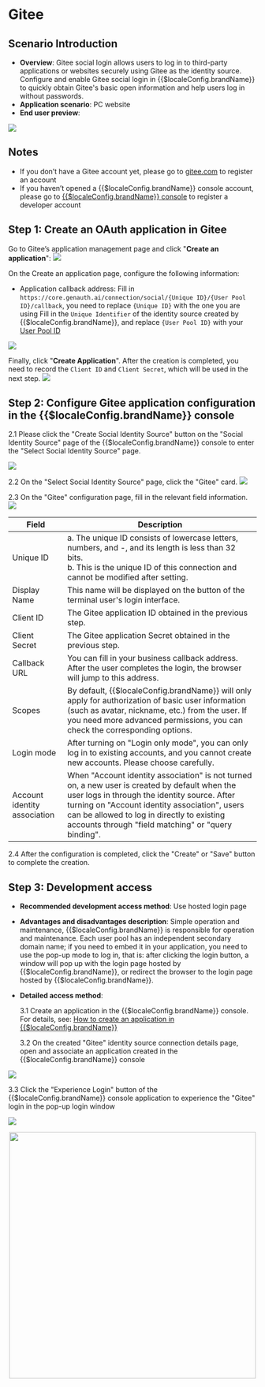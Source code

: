 # Gitee

<LastUpdated />

## Scenario Introduction

- **Overview**: Gitee social login allows users to log in to third-party applications or websites securely using Gitee as the identity source. Configure and enable Gitee social login in {{$localeConfig.brandName}} to quickly obtain Gitee's basic open information and help users log in without passwords.
- **Application scenario**: PC website
- **End user preview**:

![](./images/login.jpg)

## Notes

- If you don’t have a Gitee account yet, please go to [gitee.com](https://gitee.com/signup) to register an account
- If you haven’t opened a {{$localeConfig.brandName}} console account, please go to [{{$localeConfig.brandName}} console](https://www.genauth.ai/) to register a developer account

## Step 1: Create an OAuth application in Gitee

Go to Gitee’s application management page and click "**Create an application**":
![](./images/step1-1.jpg)

On the Create an application page, configure the following information:

- Application callback address: Fill in `https://core.genauth.ai/connection/social/{Unique ID}/{User Pool ID}/callback`, you need to replace `{Unique ID}` with the one you are using Fill in the `Unique Identifier` of the identity source created by {{$localeConfig.brandName}}, and replace `{User Pool ID}` with your [User Pool ID](/guides/faqs/get-userpool-id-and-secret.md)

![](./images/step1-2.jpg)

Finally, click "**Create Application**". After the creation is completed, you need to record the `Client ID` and `Client Secret`, which will be used in the next step.
![](./images/step1-3.jpg)

## Step 2: Configure Gitee application configuration in the {{$localeConfig.brandName}} console

2.1 Please click the "Create Social Identity Source" button on the "Social Identity Source" page of the {{$localeConfig.brandName}} console to enter the "Select Social Identity Source" page.

![](~@imagesZhCn/guides/connections/create-social-idp.jpg)

2.2 On the "Select Social Identity Source" page, click the "Gitee" card.
![](./images/add-app-1.jpg)

2.3 On the "Gitee" configuration page, fill in the relevant field information.
![](./images/add-app-2.jpg)

| Field                        | Description                                                                                                                                                                                                                                                                                          |
| ---------------------------- | ---------------------------------------------------------------------------------------------------------------------------------------------------------------------------------------------------------------------------------------------------------------------------------------------------- |
| Unique ID                    | a. The unique ID consists of lowercase letters, numbers, and -, and its length is less than 32 bits. <br />b. This is the unique ID of this connection and cannot be modified after setting.                                                                                                         |
| Display Name                 | This name will be displayed on the button of the terminal user's login interface.                                                                                                                                                                                                                    |
| Client ID                    | The Gitee application ID obtained in the previous step.                                                                                                                                                                                                                                              |
| Client Secret                | The Gitee application Secret obtained in the previous step.                                                                                                                                                                                                                                          |
| Callback URL                 | You can fill in your business callback address. After the user completes the login, the browser will jump to this address.                                                                                                                                                                           |
| Scopes                       | By default, {{$localeConfig.brandName}} will only apply for authorization of basic user information (such as avatar, nickname, etc.) from the user. If you need more advanced permissions, you can check the corresponding options.                                                                  |
| Login mode                   | After turning on "Login only mode", you can only log in to existing accounts, and you cannot create new accounts. Please choose carefully.                                                                                                                                                           |
| Account identity association | When "Account identity association" is not turned on, a new user is created by default when the user logs in through the identity source. After turning on "Account identity association", users can be allowed to log in directly to existing accounts through "field matching" or "query binding". |

2.4 After the configuration is completed, click the "Create" or "Save" button to complete the creation.

## Step 3: Development access

- **Recommended development access method**: Use hosted login page
- **Advantages and disadvantages description**: Simple operation and maintenance, {{$localeConfig.brandName}} is responsible for operation and maintenance. Each user pool has an independent secondary domain name; if you need to embed it in your application, you need to use the pop-up mode to log in, that is: after clicking the login button, a window will pop up with the login page hosted by {{$localeConfig.brandName}}, or redirect the browser to the login page hosted by {{$localeConfig.brandName}}.
- **Detailed access method**:

  3.1 Create an application in the {{$localeConfig.brandName}} console. For details, see: [How to create an application in {{$localeConfig.brandName}}](/guides/app-new/create-app/create-app.md)

  3.2 On the created "Gitee" identity source connection details page, open and associate an application created in the {{$localeConfig.brandName}} console

![](./images/step3.2.jpg)

3.3 Click the "Experience Login" button of the {{$localeConfig.brandName}} console application to experience the "Gitee" login in the pop-up login window

![](./images/step3.3-1.jpg)

  <img src="./images/step3.3-2.jpg" height=500 style="display:block;margin: 0 auto;">
